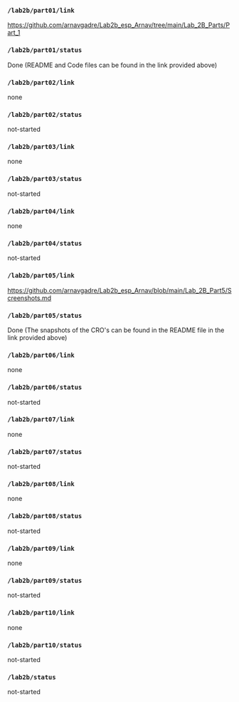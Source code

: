 ### `/lab2b/part01/link`

https://github.com/arnavgadre/Lab2b_esp_Arnav/tree/main/Lab_2B_Parts/Part_1

### `/lab2b/part01/status`

Done (README and Code files can be found in the link provided above)

### `/lab2b/part02/link`
none
### `/lab2b/part02/status`
not-started
### `/lab2b/part03/link`
none
### `/lab2b/part03/status`
not-started
### `/lab2b/part04/link`
none
### `/lab2b/part04/status`
not-started
### `/lab2b/part05/link`

https://github.com/arnavgadre/Lab2b_esp_Arnav/blob/main/Lab_2B_Part5/Screenshots.md

### `/lab2b/part05/status`

Done (The snapshots of the CRO's can be found in the README file in the link provided above)

### `/lab2b/part06/link`
none
### `/lab2b/part06/status`
not-started
### `/lab2b/part07/link`
none
### `/lab2b/part07/status`
not-started
### `/lab2b/part08/link`
none
### `/lab2b/part08/status`
not-started
### `/lab2b/part09/link`
none
### `/lab2b/part09/status`
not-started
### `/lab2b/part10/link`
none
### `/lab2b/part10/status`
not-started
### `/lab2b/status`
not-started
